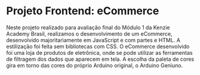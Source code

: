 # Projeto Frontend: eCommerce 

Neste projeto realizado para avaliação final do Módulo 1 da Kenzie Academy Brasil, realizamos o desenvolvimento de um eCommerce, desenvolvido majoritariamente em JavaScript e com partes e HTML. A estilização foi feita sem bibliotecas com CSS.
O eCommerce desenvolvido foi uma loja de produtos de eletrônica, onde se pode utilizar as ferramentas de filtragem dos dados que aparecem em tela. A escolha da paleta de cores gira em torno das cores do próprio Arduino original, o Arduino Geniuno.